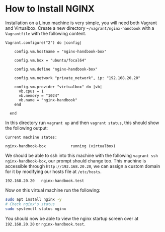 # How to Install NGINX

Installation on a Linux machine is very simple, you will need both Vagrant and Virtualbox. Create a new directory `~/vagrant/nginx-handbook` with a `Vagrantfile` with the following content.

```
Vagrant.configure("2") do |config|

    config.vm.hostname = "nginx-handbook-box"
  
    config.vm.box = "ubuntu/focal64"
  
    config.vm.define "nginx-handbook-box"
  
    config.vm.network "private_network", ip: "192.168.20.20"
  
    config.vm.provider "virtualbox" do |vb|
      vb.cpus = 1
      vb.memory = "1024"
      vb.name = "nginx-handbook"
    end
  
  end
```

In this directory run `vagrant up` and then `vagrant status`, this should show the following output:

```
Current machine states:

nginx-handbook-box           running (virtualbox)
```

We should be able to ssh into this machine with the following `vagrant ssh nginx-handbook-box`, our prompt should change too. This machine is accessible through `http://192.168.20.20`, we can assign a custom domain for it by modifying our hosts file at `/etc/hosts`.

```
192.168.20.20   nginx-handbook.test
```

Now on this virtual machine run the following:

```bash
sudo apt install nginx -y
# Check nginx's status
sudo systemctl status nginx
```

You should now be able to view the nginx startup screen over at `192.168.20.20` or `nginx-handbook.test`.

